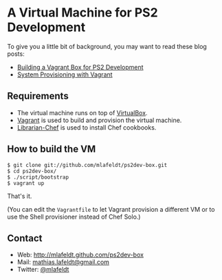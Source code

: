 A Virtual Machine for PS2 Development
=====================================

To give you a little bit of background, you may want to read these blog posts:

- [Building a Vagrant Box for PS2 Development][blog-1]
- [System Provisioning with Vagrant][blog-2]


Requirements
------------

- The virtual machine runs on top of [VirtualBox].
- [Vagrant] is used to build and provision the virtual machine.
- [Librarian-Chef] is used to install Chef cookbooks.


## How to build the VM

    $ git clone git://github.com/mlafeldt/ps2dev-box.git
    $ cd ps2dev-box/
    $ ./script/bootstrap
    $ vagrant up

That's it.

(You can edit the `Vagrantfile` to let Vagrant provision a different VM or to use
the Shell provisioner instead of Chef Solo.)


## Contact

* Web: <http://mlafeldt.github.com/ps2dev-box>
* Mail: <mathias.lafeldt@gmail.com>
* Twitter: [@mlafeldt](https://twitter.com/mlafeldt)


[Librarian-Chef]: https://github.com/applicationsonline/librarian
[Vagrant]: http://vagrantup.com
[VirtualBox]: https://www.virtualbox.org
[blog-1]: http://mlafeldt.github.com/blog/2012/06/building-a-vagrant-box-for-ps2-development/
[blog-2]: http://mlafeldt.github.com/blog/2012/08/system-provisioning-with-vagrant/
